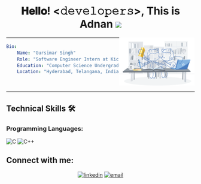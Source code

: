 <h1  align="center">  𝐇𝐞𝐥𝐥𝐨! <𝚍𝚎𝚟𝚎𝚕𝚘𝚙𝚎𝚛𝚜>, This is Adnan <img src="https://media0.giphy.com/media/26xBukhJ0i8KXADYc/source.gif" width="105px"></h1>
<img width="40%" align="right"   src="https://github.com/gursimarh/gursimarh/blob/main/workbench.svg" >
<hr/>

```yaml
Bio:
    Name: "Gursimar Singh"
    Role: "Software Engineer Intern at Kickback Space Inc."
    Education: "Computer Science Undergradute Student"
    Location: "Hyderabad, Telangana, India"
```

<br>
<hr/>
<h2> Technical Skills 🛠 </h2>

<h3 align="left">Programming Languages:</h3>

![C](https://img.shields.io/badge/-C-000?&logo=C)
![C++](https://img.shields.io/badge/-C++-00599C?style=flat-square&logo=c)

<h2> Connect with me: </h2>

<p align="center">
  <a href="https://www.linkedin.com/in/adnan02/"><img src="https://img.icons8.com/color/96/000000/linkedin.png" alt="linkedin"/></a>
  <a href="mailto:adnans3917@gmail.com"><img src="https://img.icons8.com/color/96/000000/gmail.png" alt="email"/></a>
</p>
  <!---   <a href="https://hub.docker.com/u/matyo91"><img src="https://img.icons8.com/color/96/000000/docker.png" alt="docker"/></a> --->
